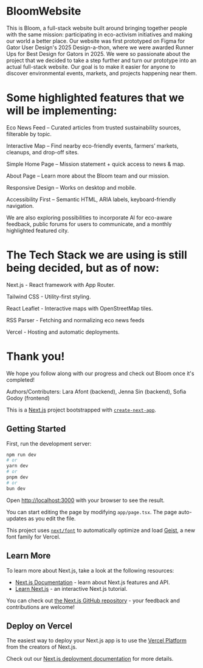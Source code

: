 # BloomWebsite

This is Bloom, a full-stack website built around bringing together people with the same mission: participating in eco-activism initiatives and making our world a better place. 
Our website was first prototyped on Figma for Gator User Design's 2025 Design-a-thon, where we were awarded Runner Ups for Best Design for Gators in 2025.
We were so passionate about the project that we decided to take a step further and turn our prototype into an actual full-stack website. 
Our goal is to make it easier for anyone to discover environmental events, markets, and projects happening near them.

# Some highlighted features that we will be implementing:

 Eco News Feed – Curated articles from trusted sustainability sources, filterable by topic.

 Interactive Map – Find nearby eco-friendly events, farmers’ markets, cleanups, and drop-off sites.

 Simple Home Page – Mission statement + quick access to news & map.

 About Page – Learn more about the Bloom team and our mission.

 Responsive Design – Works on desktop and mobile.

 Accessibility First – Semantic HTML, ARIA labels, keyboard-friendly navigation.

We are also exploring possibilities to incorporate AI for eco-aware feedback, public forums for users to communicate, and a monthly highlighted featured city.


# The Tech Stack we are using is still being decided, but as of now:

Next.js - React framework with App Router.

Tailwind CSS - Utility-first styling.

React Leaflet - Interactive maps with OpenStreetMap tiles.

RSS Parser - Fetching and normalizing eco news feeds

Vercel - Hosting and automatic deployments.

# Thank you!

We hope you follow along with our progress and check out Bloom once it's completed!

Authors/Contributers: Lara Afont (backend), Jenna Sin (backend), Sofia Godoy (frontend) 



This is a [Next.js](https://nextjs.org) project bootstrapped with [`create-next-app`](https://nextjs.org/docs/app/api-reference/cli/create-next-app).

## Getting Started

First, run the development server:

```bash
npm run dev
# or
yarn dev
# or
pnpm dev
# or
bun dev
```

Open [http://localhost:3000](http://localhost:3000) with your browser to see the result.

You can start editing the page by modifying `app/page.tsx`. The page auto-updates as you edit the file.

This project uses [`next/font`](https://nextjs.org/docs/app/building-your-application/optimizing/fonts) to automatically optimize and load [Geist](https://vercel.com/font), a new font family for Vercel.

## Learn More

To learn more about Next.js, take a look at the following resources:

- [Next.js Documentation](https://nextjs.org/docs) - learn about Next.js features and API.
- [Learn Next.js](https://nextjs.org/learn) - an interactive Next.js tutorial.

You can check out [the Next.js GitHub repository](https://github.com/vercel/next.js) - your feedback and contributions are welcome!

## Deploy on Vercel

The easiest way to deploy your Next.js app is to use the [Vercel Platform](https://vercel.com/new?utm_medium=default-template&filter=next.js&utm_source=create-next-app&utm_campaign=create-next-app-readme) from the creators of Next.js.

Check out our [Next.js deployment documentation](https://nextjs.org/docs/app/building-your-application/deploying) for more details.
